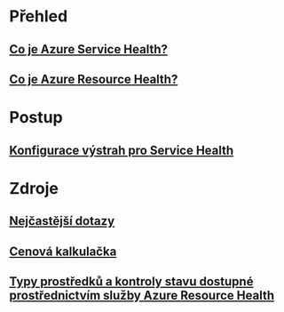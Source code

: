 # Přehled
## [Co je Azure Service Health?](service-health-overview.md)
## [Co je Azure Resource Health?](resource-health-overview.md)
# Postup
## [Konfigurace výstrah pro Service Health](../monitoring-and-diagnostics/monitoring-activity-log-alerts-on-service-notifications.md?toc=%2fazure%2fservice-health%2ftoc.json)
# Zdroje
## [Nejčastější dotazy](resource-health-faq.md)
## [ Cenová kalkulačka](https://azure.microsoft.com/pricing/calculator/)
## [Typy prostředků a kontroly stavu dostupné prostřednictvím služby Azure Resource Health](resource-health-checks-resource-types.md)

